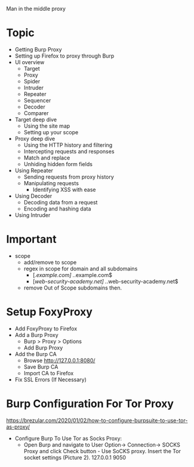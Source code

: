 
Man in the middle proxy



# Topic
- Getting Burp Proxy
- Setting up Firefox to proxy through Burp
- UI overview
    - Target
    - Proxy
    - Spider
    - Intruder
    - Repeater
    - Sequencer
    - Decoder
    - Comparer
- Target deep dive
    - Using the site map
    - Setting up your scope
- Proxy deep dive
    - Using the HTTP history and filtering
    - Intercepting requests and responses
    - Match and replace
    - Unhiding hidden form fields
- Using Repeater
    - Sending requests from proxy history
    - Manipulating requests
        - Identifying XSS with ease
- Using Decoder
    - Decoding data from a request
    - Encoding and hashing data
- Using Intruder 

# Important
- scope
    - add/remove to scope
    - regex in scope for domain and all subdomains      
        - [*.example.com]  .*\.example\.com$
        - [*web-security-academy.net]  .*\.web-security-academy\.net$
    - remove Out of Scope subdomains then.



# Setup FoxyProxy
- Add FoxyProxy to Firefox
- Add a Burp Proxy
    - Burp > Proxy > Options
    - Add Burp Proxy
- Add the Burp CA
    - Browse http://127.0.0.1:8080/
    - Save Burp CA
    - Import CA to Firefox
- Fix SSL Errors (If Necessary)

# Burp Configuration For Tor Proxy
https://brezular.com/2020/01/02/how-to-configure-burpsuite-to-use-tor-as-proxy/
- Configure Burp To Use Tor as Socks Proxy:
    - Open Burp and navigate to User Option-> Connection-> SOCKS Proxy and click Check button - Use SoCKS proxy. Insert the Tor socket settings (Picture 2).
    127.0.0.1
    9050

